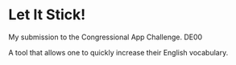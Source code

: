 # Let It Stick!
My submission to the Congressional App Challenge. 
DE00

A tool that allows one to quickly increase their English vocabulary.


